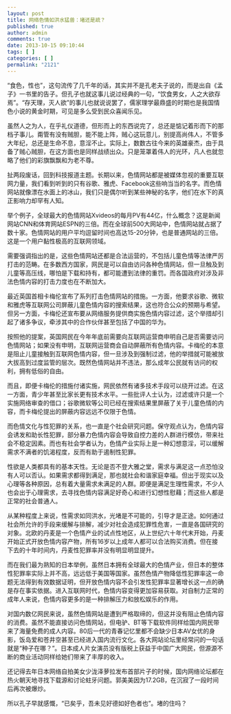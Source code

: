 ```yaml
---
layout: post
title: 网络色情如洪水猛兽：堵还是疏？
published: true
author: admin
comments: true
date: 2013-10-15 09:10:44
tags: [ ]
categories: [ ]
permalink: "2121"
---
```



“食色，性也”，这句流传了几千年的话，其实并不是孔老夫子说的，而是出自《孟子》一书里的告子。但孔子也就这事儿说过经典的一句，“饮食男女，人之大欲存焉”。“存天理，灭人欲”的事儿也就说说罢了，儒家理学最鼎盛的时期也是我国情色小说的黄金时期，可见是多么受到民众喜闻乐见。

虽然人之为人，在乎礼仪道德，但形而上的东西说完了，总还是惦记着形而下的那档子事儿。甭管有没有贼胆，能不能上阵，贼心这玩意儿，别提高尚伟人，不管多大年纪，总还是生命不息，意淫不止。实际上，数数古往今来的英雄豪杰，由于具备了贼心贼胆，在这方面也是同样战绩出众。只是笼罩着伟人的光环，凡人也就忽略了他们的彩旗飘飘和为老不尊。

扯两段废话，回到科技报道主题。长期以来，色情网站都是被媒体忽视的重要互联网力量，我们看到听到的只有谷歌、雅虎、Facebook这些响当当的名字。而色情网站就像漂在水面上的冰山，我们只是偶尔听到某些神秘的名字，他们在水下的真正影响力却罕有人知。

举个例子，全球最大的色情网站Xvideos的每月PV有44亿，什么概念？这是新闻网站CNN和体育网站ESPN的三倍。而在全球前500大网站中，色情网站就占据了数十家。色情网站的用户平均逗留时间也高达15-20分钟，也是普通网站的三倍。这是一个用户黏性极高的互联网领域。

需要强调指出的是，这些色情网站还都是合法运营的，不包括儿童色情等法律严厉打击的范畴。在多数西方国家，网民是可以自由访问各种色情网站，但一旦触及到儿童等高压线，哪怕是下载和持有，都可能遭到法律的重罚。而各国政府对涉及非法色情内容的打击力度也在不断加大。

最近英国首相卡梅伦宣布了系列打击色情网站的措施。一方面，他要求谷歌、微软和雅虎等互联网公司屏蔽儿童色情内容的搜索结果，这也符合公众的预期与希望。但另一方面，卡梅伦还宣布要从网络服务提供商实施色情内容过滤，这个举措却引起了诸多争议，牵涉其中的合作伙伴甚至包括了中国的华为。

按照他的提案，英国网民在今年年底前需要向互联网运营商申明自己是否需要访问色情网站；如果没有申明，互联网运营商会自动屏蔽所有色情内容。卡梅伦的本意是阻止儿童接触到互联网色情内容，但一旦涉及到强制过滤，他的举措就可能被放大拔高到过度监管的层次。既然色情网站并不违法，那么成年公民就有访问的权利，拥有低俗的自由。

而且，即便卡梅伦的措施付诸实施，网民依然有诸多技术手段可以绕开过滤。在这一方面，青少年甚至比家长更有技术水平。一些批评人士认为，过滤或许只是一个实施网络审查的借口；谷歌微软等公司已经在搜索结果里屏蔽了关于儿童色情的内容，而卡梅伦提出的屏蔽内容远远不仅限于色情。

而色情文化与性犯罪的关系，也一直是个社会研究问题。保守观点认为，色情内容会诱发和助长性犯罪，部分暴力色情内容会导致自控力差的人群进行模仿，带来社会不稳定因素。而也有社会学者认为，色情产业实际上是一种幻想意淫，可以缓解需求不满者的饥渴程度，反而有助于遏制性犯罪。

性欲是人类都具有的基本天性。无论是否不登大雅之堂，需求与满足这一点恐怕没有人可以否认。如果需求都得到满足，那也就社会和谐家庭幸福。但出于现实以及心理等各种原因，总有着大量需求未满足的人群。即便是满足生理性需求，不少人也会出于心理需求，去寻找色情内容满足好奇心和进行幻想性慰藉；而这些人都是正常的社会普通人。

从某种程度上来说，性需求如同洪水，光堵是不可能的，引导才是正途。如何通过社会所允许的手段来缓解与排解，减少对社会造成犯罪性危害，一直是各国研究的对象。北欧的丹麦是一个色情产业的试点性地区，从上世纪六十年代末开始，丹麦开始正式开放色情内容产物，所有16岁以上成年人都可以合法购买消费。但在接下去的十年时间内，丹麦性犯罪率并没有明显明显提升。

而在我们最为熟知的日本举例，虽然日本拥有全球最大的色情产业，但日本的整体性犯罪率实际上并不高，远远低于美国等国家。虽然色情产物降低性犯罪率这一命题无法得到有效数据证明，但开放色情内容不会引发性犯罪率显著增长这一点的确是存在事实依据。进入互联网时代，色情内容变得更加容易获取。对自制力正常的成年人来说，色情内容更多的是一种排解压力和放松娱乐的作用。

对国内数亿网民来说，虽然色情网站是遭到严格取缔的，但这并没有阻止色情内容的消费。虽然不能直接访问色情网站，但电驴、BT等下载软件同样给国内网民带来了海量免费的成人内容。80后一代的青春记忆里都不会缺少日本AV女优的身影，饭岛爱和苍井空甚至已经进入国内流行文化。各大网站论坛里经常问的一句话就是“种子在哪？”。日本成人片女演员没有版税上获益于中国广大网民，但源源不断的商业活动同样给她们带来了丰厚的收入。

还记得去年日本网络自拍美女少泷泽萝拉发布首部片子的时候，国内网络论坛都在热火朝天地寻找下载源和讨论蛀牙问题。郭美美因为17.2GB，在沉寂了一段时间后再次被爆炒。

所以孔子早就感慨，“已矣乎，吾未见好德如好色者也”。堵的住吗？